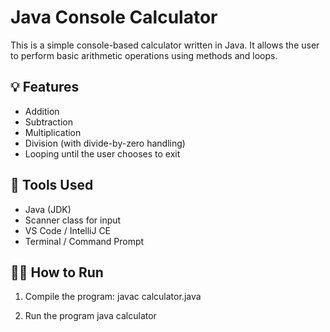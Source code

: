 # Java Console Calculator

This is a simple console-based calculator written in Java. It allows the user to perform basic arithmetic operations using methods and loops.

## 💡 Features

- Addition
- Subtraction
- Multiplication
- Division (with divide-by-zero handling)
- Looping until the user chooses to exit

## 🔧 Tools Used

- Java (JDK)
- Scanner class for input
- VS Code / IntelliJ CE
- Terminal / Command Prompt

## 🧑‍💻 How to Run

1. Compile the program:
javac calculator.java

2. Run the program
java calculator
